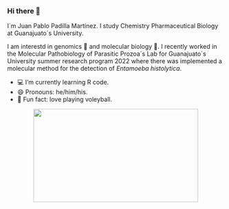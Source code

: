 ### Hi there 👋

I´m Juan Pablo Padilla Martínez. I study Chemistry Pharmaceutical Biology at Guanajuato´s University.

I am interestd in genomics 🧬 and molecular biology 🔬. I recently worked in the Molecular Pathobiology of Parasitic Prozoa´s Lab for Guanajuato´s University summer research program 2022 where there was implemented a molecular method for the detection of *Entamoeba histolytica*.


- 💻 I’m currently learning R code.
- 😄 Pronouns: he/him/his.
- 🏐 Fun fact: love playing voleyball.

<p align="center">
 <img src="https://boletines.guanajuato.gob.mx/wp-content/uploads/2021/08/gto.jpg" width="383" height="216.46108.23" />
</p>



<!--
**JuanPPadilla/JuanPPadilla** is a ✨ _special_ ✨ repository because its `README.md` (this file) appears on your GitHub profile.

Here are some ideas to get you started:

- 🔭 I’m currently working on ...
- 🌱 I’m currently learning ...
- 👯 I’m looking to collaborate on ...
- 🤔 I’m looking for help with ...
- 💬 Ask me about ...
- 📫 How to reach me: ...
- 😄 Pronouns: ...
- ⚡ Fun fact: ...
-->
